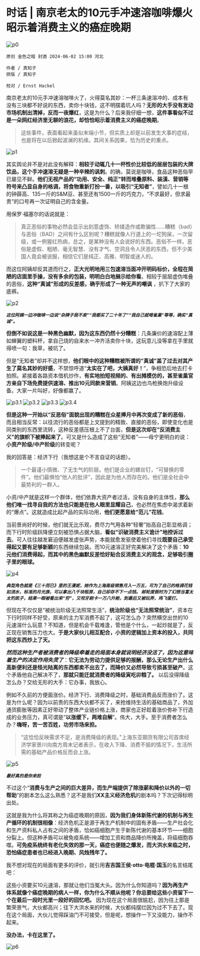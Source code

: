 # 时话 | 南京老太的10元手冲速溶咖啡爆火昭示着消费主义的癌症晚期

![p0](p0-640.webp)

~~~~
原创 金色之暗 封酒 2024-06-02 15:00 河北
~~~~

~~~~
作者 / 真知子
排版 / 真知子

校对 / Ernst Hackel
~~~~

南京老太的10元手冲速溶咖啡火了，火得莫名其妙：一杯三条速溶冲的、成本有没有三块都不好说的东西，卖你十块钱，这不明摆着坑人吗？**无形的大手没有发动市场机制出清掉，反而一夜爆红**，这是为什么？后来我仔细一想，**这件事看似不过是一朵网红经济里无聊的浪花，却恰恰昭示着消费主义的癌症晚期**。

> 这些事件，表面看起来虽似末端小节，但实质上却是以前发生大事的症结，也是将在以后掀起波澜的机缘。其间关系因果，恰为历史的重点。

![p1](p1-640.webp)

其实舆论并不是对此没有解释：**相较于动辄几十一杯性价比较低的层层包装的大牌饮品，这个手冲速溶无疑是一种辛辣的讽刺**。的确，莫说是咖啡，食品这种恶俗早已屡见不鲜。**他们无视产品的“功用、安全、纯正”转而堆叠原料、装潢、营销等符号来凸显自身的格调，将食物重新打扮一番，以吸引“无知者”**，譬如几十一根的钟薛高、135一斤的S&M豆、甚至还有1500一斤的巧克力，“不求最好，但求最贵”的口号再一次证明自己的含金量。

用保罗·福塞尔的话说就是：

> 真正恶俗的事物必然会显示出刻意虚饰、矫揉造作或欺骗性……糟糕（bad）与恶俗（BAD）之间有什么区别呢？糟糕就像人行道上的一坨狗屎，一次留级，或一例猩红热病，总之，是某种没有人会说好的东西。恶俗不一样。恶俗是虚假、粗陋、毫无智慧、没有才气、空洞且令人厌恶的东西，但不少美国人竟会被说服，相信它们是纯正、高雅、明智或迷人的。

而这位阿姨却反其道而行之，**正大光明地用三包速溶当面冲开明码标价，全程在简陋的店面里手操，没有多余的包装，明明白白地展示给你看**。相较于层层虚伪堆叠的恶俗，**这种“真诚”形成的反差感，确乎形成了一种无声的嘲讽** ，扒下了大家的底裤。

![p2](p2-640.webp)

<sup>***这位阿姨一边冲咖啡一边说“杂牌子我不卖”“我都买了二十年了”“我自己就喝雀巢”等等，确实“真诚”。***</sup>

**但倒不如说这是一种黑色幽默，因为这东西仍然十分糟糕**：几条廉价的速溶配上薄如蝉翼的塑料杯，拿自己烧的自来水一冲齐活卖你十块，这玩意儿没等拿在手里就得喷一句：我草，被坑了。

但是“无知者”却并不这样想，**他们眼中的这种糟糕被所谓的“真诚”盖了过去对其产生了莫名其妙的好感**，不禁惊呼道“**太实在了吧，大姨真好！**”，争相恐后地去打卡拍照。紧接着各路资本借机炒作，**有实地拍短视频的、有出摊模仿的，甚至雀巢官方亲自下场免费提供速溶、推出10元同款来营销**。阿姨这边也鸟枪换炮升级设备。大家一片叫好，好像都赢了。

![p3.1](p3.1-640.webp)
![p3.2](p3.2-640.webp)
![p3.3](p3.3-640.webp)
![p3.4](p3.4-640.webp)

**但是这种一开始以“反恶俗”面貌出现的糟糕在众星捧月中再次变成了新的恶俗**，而且相当反常：以往流行的恶俗都是上文提到的精致、直接的恶俗，即使变化也是同类别的东西里流转，这种反差感压根上不了台面，**但是这次却在“反消费主义”的旗帜下被捧起来了**。可又是什么造成了这些“无知者”——毋宁更明白的说：**小资产阶级/中产阶级**的转变呢？

我的回答是：经济下行（我想这是个不言自证的话题）。

> 一个最谨小慎微、了无生气的阶层。他们是企业的螺丝钉，“可替换的零件”。他们最惧怕“他人的批评”，因此是为他人而存在的。他们是全社会中最势利的一群人。

小资/中产就是这样一个群体，他们依靠大资产者过活，没有自身的主体性，**那么他们唯一找寻自我的方法也只能是在他人眼里显耀自己**，也必然在焦虑中渴求着新的“爆点”。这就造成比起产品的实际功用，**他们更愿意给“范儿”花钱**。

当前景尚好的时候，他们就无比乐观，费尽力气用各种“轻奢”抬高自己彰显格调；而下行时阶级跃降便立刻被恐惧占据大脑，**看似“识破消费主义诡计”地控诉过去**。可人往往越发窘迫便越发虚张声势，本能就愈发驱使着他们寻找**既要自己承受得起又要有足够新颖**的东西继续包装。而10元速溶正好完美解决了这个矛盾：**10元他们消费得起，而其中的黑色幽默反差恰好贴合反消费主义的观念，足够吸引圈子里的眼球。**

![p4](p4-640.webp)

<sup>***典型角色就是《三十而已》里的王漫妮，她作为上海高级销售月入一万五，可为了自己的格调花钱如流水，标准的月光族，可以拿出八千块租房，自己却存不下一点钱。
邮轮度假时为了幻想当富太太钓凯子，结果一眼被看出来“穷”，又咬牙刷卡一万八升舱，到最后又被玩弄，鸡飞蛋打。***</sup>

但现在不仅仅是“被统治阶级无法照常生活”，**统治阶级也“无法照常统治”**，资本在下行时同样不好受，原来的主力军消费不起了，这可怎么办？突然横空出世的10元速溶什么玩意？不知道，但是机会千载难逢，管他是个什么，一起炒就是了，反正现在销售压力也大。**于是大家伙儿相互配合，小资的逻辑加上资本的投入，共同把这东西炒上了天。**

***然而这种生产者被消费者的降级牵着走的局面本身就说明经济没活了，因为这意味着生产的决定作用失灵了***：**它无法为劳动力提供足够的报酬，那么无论生产出什么高新便利还是怪光陆离的东西都卖不出去了，而降价又必然导致亏损甚至破产**。这个矛盾他自己解决不了，**那就只能迁就消费者的降级寅吃卯粮了。** 以后没得降级怎么办？交给无形的大手：它办事，我放心。

例如不久前的方便面涨价。经济下行、消费降级之时，基础消费品反而涨价了。这是为什么呢？因为以前贵的东西大伙都不买了，来抢维持生活的基础商品了，外加通货膨胀等因素正好带动了整体产业链价格上涨，商家也正好趁着涨价弥补下行造成的业务压力，真可谓是“**以涨缓下，两难自解**”。伟大，大手。至于消费者怎么办？**嗨呀，苦一苦百姓，功劳市场来担。**

> “这恰恰反映需求不足，是消费降级的表现。”上海东亚期货有限公司首席经济学家景川向南方周末记者表示，在收入下降、消费不振的情况下，生活所需的基础产品价格反而会上涨。

![p5](p5-640.webp)

<sup>***最好真的是你来担***</sup>

不过这个“**消费与生产之间的巨大差异，而生产端提供了除涨薪和降价以外的一切帮助**”的剧本怎么这么熟悉？这不是我们**XX主义经济危机**的剧本吗？下次记得标明出处。

这就是我为什么将其称之为癌症晚期的原因，**因为我们身体新陈代谢的机制与再生产循环的机制很相像**：经济危机正是源于再生产机制中的固有矛盾——生产社会化和生产资料私人占有之间的矛盾，恰如癌细胞产生于新陈代谢的基本环节——细胞分裂上。但这种矛盾可以被免疫系统——增加工资和商品降价所掩盖，将癌细胞吞噬。**可免疫系统终有老化失效的那一天，癌症也便随之爆发，而大洪水来临之时，恐怕癌症患者也已经进入晚期、风烛残年了。**

我不想对现在的局面有更多的评价，就引用**吉吉国王侯·otto·电棍·国玉**的名言结尾吧：

这些小资要买10元速溶，那就让他们当冤大头。因为什么你知道吗？**因为再生产体系就像个癌症晚期的病人一样，你为什么不顺从他呢？你总要给这些小资留下一个在最后一段时光里一段好的回忆吧。** 因为现在这个局面很尴尬，因为往上那是繁荣景气，大伙都高兴；往下大洪水来的时候，大伙都纯摆烂因为过不下去了。现在这个局面，大伙儿觉得踩油门不可接受，但是呢，想操作一下又没能力，操作不起来。

**没办法，卡在这里了。**

![p6](p6-640.webp)
